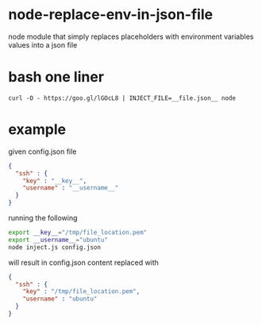 # node-replace-env-in-json-file
node module that simply replaces placeholders with environment variables values into a json file

# bash one liner
```
curl -O - https://goo.gl/lGOcL8 | INJECT_FILE=__file.json__ node 
```


# example

given config.json file

```json
{
  "ssh" : {
    "key" : "__key__",
    "username" : "__username__"
  }
}
```

running the following 

```bash
export __key__="/tmp/file_location.pem"
export __username__="ubuntu"
node inject.js config.json
```

will result in config.json content replaced with

```json
{
  "ssh" : {
    "key" : "/tmp/file_location.pem",
    "username" : "ubuntu"
  }
}
```


